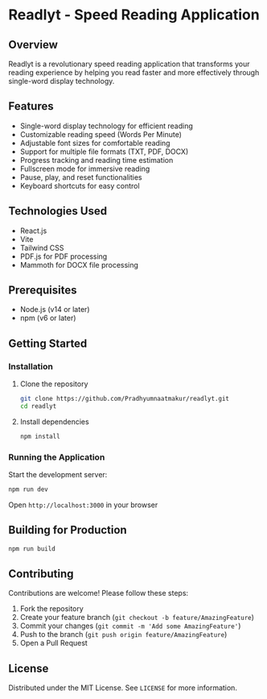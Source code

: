# Readlyt - Speed Reading Application

## Overview
Readlyt is a revolutionary speed reading application that transforms your reading experience by helping you read faster and more effectively through single-word display technology.

## Features
- Single-word display technology for efficient reading
- Customizable reading speed (Words Per Minute)
- Adjustable font sizes for comfortable reading
- Support for multiple file formats (TXT, PDF, DOCX)
- Progress tracking and reading time estimation
- Fullscreen mode for immersive reading
- Pause, play, and reset functionalities
- Keyboard shortcuts for easy control

## Technologies Used
- React.js
- Vite
- Tailwind CSS
- PDF.js for PDF processing
- Mammoth for DOCX file processing

## Prerequisites
- Node.js (v14 or later)
- npm (v6 or later)

## Getting Started

### Installation
1. Clone the repository
   ```bash
   git clone https://github.com/Pradhyumnaatmakur/readlyt.git
   cd readlyt
   ```

2. Install dependencies
   ```bash
   npm install
   ```

### Running the Application
Start the development server:
```bash
npm run dev
```

Open `http://localhost:3000` in your browser

## Building for Production
```bash
npm run build
```

## Contributing
Contributions are welcome! Please follow these steps:
1. Fork the repository
2. Create your feature branch (`git checkout -b feature/AmazingFeature`)
3. Commit your changes (`git commit -m 'Add some AmazingFeature'`)
4. Push to the branch (`git push origin feature/AmazingFeature`)
5. Open a Pull Request

## License
Distributed under the MIT License. See `LICENSE` for more information.
